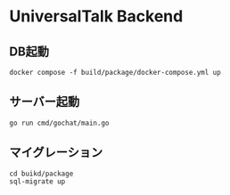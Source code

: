 # UniversalTalk Backend

## DB起動
```shell
docker compose -f build/package/docker-compose.yml up
```

## サーバー起動
```shell
go run cmd/gochat/main.go
```

## マイグレーション
```shell
cd buikd/package
sql-migrate up
```
